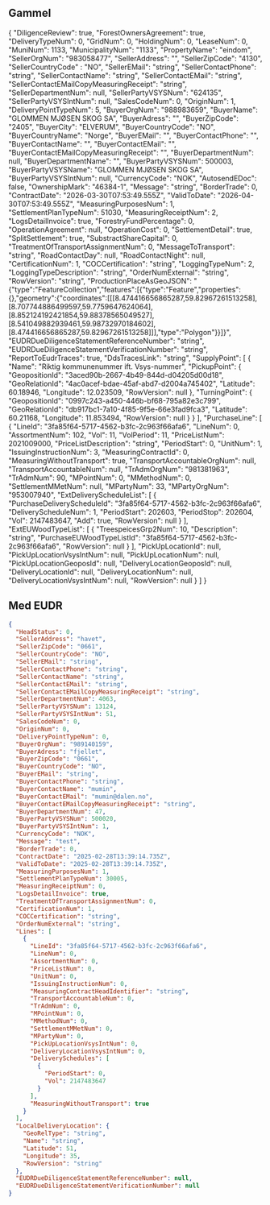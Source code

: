 ## Gammel
{
  "DiligenceReview": true,
  "ForestOwnersAgreement": true,
  "DeliveryTypeNum": 0,
  "GridNum": 0,
  "HoldingNum": 0,
  "LeaseNum": 0,
  "MuniNum": 1133,
  "MunicipalityNum": "1133",
  "PropertyName": "eindom",
  "SellerOrgNum": "983058477",
  "SellerAddress": "",
  "SellerZipCode": "4130",
   "SellerCountryCode" : "NO",
  "SellerEMail": "string",
  "SellerContactPhone": "string",
  "SellerContactName": "string",
  "SellerContactEMail": "string",
  "SellerContactEMailCopyMeasuringReceipt": "string",
  "SellerDepartmentNum": null,
  "SellerPartyVSYSNum": "624135",
  "SellerPartyVSYSIntNum": null,
  "SalesCodeNum": 0,
  "OriginNum": 1,
  "DeliveryPointTypeNum": 5,
  "BuyerOrgNum": "988983659",
  "BuyerName": "GLOMMEN MJØSEN SKOG SA",
  "BuyerAdress": "",
  "BuyerZipCode": "2405",
  "BuyerCity": "ELVERUM",
  "BuyerCountryCode": "NO",
  "BuyerCountryName": "Norge",
  "BuyerEMail": "",
  "BuyerContactPhone": "",
  "BuyerContactName": "",
  "BuyerContactEMail": "",
  "BuyerContactEMailCopyMeasuringReceipt": "",
  "BuyerDepartmentNum": null,
  "BuyerDepartmentName": "",
  "BuyerPartyVSYSNum": 500003,
  "BuyerPartyVSYSName": "GLOMMEN MJØSEN SKOG SA",
  "BuyerPartyVSYSIntNum": null,
  "CurrencyCode": "NOK",
  "AutosendEDoc": false,
  "OwnershipMark": "46384-1",
  "Message": "string",
  "BorderTrade": 0,
  "ContractDate": "2026-03-30T07:53:49.555Z",
  "ValidToDate": "2026-04-30T07:53:49.555Z",
  "MeasuringPurposesNum": 1,
  "SettlementPlanTypeNum": 51030,
  "MeasuringReceiptNum": 2,
  "LogsDetailInvoice": true,
  "ForestryFundPercentage": 0,
  "OperationAgreement": null,
  "OperationCost": 0,
  "SettlementDetail": true,
  "SplitSettlement": true,
  "SubstractShareCapital": 0,
  "TreatmentOfTransportAssignmentNum": 0,
  "MessageToTransport": "string",
  "RoadContactDay": null,
  "RoadContactNight": null,
  "CertificationNum": 1,
  "COCCertification": "string",
  "LoggingTypeNum": 2,
  "LoggingTypeDescription": "string",
  "OrderNumExternal": "string",
  "RowVersion": "string",
  "ProductionPlaceAsGeoJSON": "{\"type\":\"FeatureCollection\",\"features\":[{\"type\":\"Feature\",\"properties\":{},\"geometry\":{\"coordinates\":[[[8.474416656865287,59.82967261513258],[8.707744886499597,59.7759647624064],[8.852124192421854,59.88378565049527],[8.541049882939461,59.98732970184602],[8.474416656865287,59.82967261513258]]],\"type\":\"Polygon\"}}]}",
  "EUDRDueDiligenceStatementReferenceNumber": "string",
  "EUDRDueDiligenceStatementVerificationNumber": "string",
  "ReportToEudrTraces": true,
  "DdsTracesLink": "string",
    "SupplyPoint": [
      {
        "Name": "Riktig kommunenummer ift. Vsys-nummer",
        "PickupPoint": {
          "GeopositionId": "3aced90b-2667-4b49-844d-d04205d00d18",
          "GeoRelationId": "4ac0acef-bdae-45af-abd7-d2004a745402",
          "Latitude": 60.18946,
          "Longitude": 12.023509,
          "RowVersion": null
        },
        "TurningPoint": {
          "GeopositionId": "0997c243-a450-446b-bf68-795a82e3c799",
          "GeoRelationId": "db917bc1-7a10-4f85-9f5e-66e3fad9fca3",
          "Latitude": 60.21168,
          "Longitude": 11.853494,
          "RowVersion": null
        }
      }
    ],
  "PurchaseLine": [
    {
      "LineId": "3fa85f64-5717-4562-b3fc-2c963f66afa6",
      "LineNum": 0,
      "AssortmentNum": 102,
      "Vol": 11,
      "VolPeriod": 11,
      "PriceListNum": 2021009000,
      "PriceListDescription": "string",
      "PeriodStart": 0,
      "UnitNum": 1,
      "IssuingInstructionNum": 3,
      "MeasuringContractId": 0,
      "MeasuringWithoutTransport": true,
      "TransportAccountableOrgNum": null,
      "TransportAccountableNum": null,
      "TrAdmOrgNum": "981381963",
      "TrAdmNum": 90,
      "MPointNum": 0,
      "MMethodNum": 0,
      "SettlementMMetNum": null,
      "MPartyNum": 33,
      "MPartyOrgNum": "953007940",
      "ExtDeliveryScheduleList": [
        {
          "PurchaseDeliveryScheduleId": "3fa85f64-5717-4562-b3fc-2c963f66afa6",
          "DeliveryScheduleNum": 1,
          "PeriodStart": 202603,
          "PeriodStop": 202604,
          "Vol": 2147483647,
          "Add": true,
          "RowVersion": null
        }
      ],
      "ExtEUWoodTypeList": [
        {
          "TreespeicesGrp2Num": 10,
          "Description": "string",
          "PurchaseEUWoodTypeListId": "3fa85f64-5717-4562-b3fc-2c963f66afa6",
          "RowVersion": null
        }
      ],
      "PickUpLocationId": null,
      "PickUpLocationVsysIntNum": null,
      "PickUpLocationNum": null,
      "PickUpLocationGeoposId": null,
      "DeliveryLocationGeoposId": null,
      "DeliveryLocationId": null,
      "DeliveryLocationNum": null,
      "DeliveryLocationVsysIntNum": null,
      "RowVersion": null
    }
  ]
}


## Med EUDR
```json
{
  "HeadStatus": 0,
  "SellerAddress": "havet",
  "SellerZipCode": "0661",
  "SellerCountryCode": "NO",
  "SellerEMail": "string",
  "SellerContactPhone": "string",
  "SellerContactName": "string",
  "SellerContactEMail": "string",
  "SellerContactEMailCopyMeasuringReceipt": "string",
  "SellerDepartmentNum": 4063,
  "SellerPartyVSYSNum": 13124,
  "SellerPartyVSYSIntNum": 51,
  "SalesCodeNum": 0,
  "OriginNum": 0,
  "DeliveryPointTypeNum": 0,
  "BuyerOrgNum": "989140159",
  "BuyerAdress": "fjellet",
  "BuyerZipCode": "0661",
  "BuyerCountryCode": "NO",
  "BuyerEMail": "string",
  "BuyerContactPhone": "string",
  "BuyerContactName": "mumin",
  "BuyerContactEMail": "mumin@dalen.no",
  "BuyerContactEMailCopyMeasuringReceipt": "string",
  "BuyerDepartmentNum": 47,
  "BuyerPartyVSYSNum": 500020,
  "BuyerPartyVSYSIntNum": 1,
  "CurrencyCode": "NOK",
  "Message": "test",
  "BorderTrade": 0,
  "ContractDate": "2025-02-28T13:39:14.735Z",
  "ValidToDate": "2025-02-28T13:39:14.735Z",
  "MeasuringPurposesNum": 1,
  "SettlementPlanTypeNum": 30005,
  "MeasuringReceiptNum": 0,
  "LogsDetailInvoice": true,
  "TreatmentOfTransportAssignmentNum": 0,
  "CertificationNum": 1,
  "COCCertification": "string",
  "OrderNumExternal": "string",
  "Lines": [
    {
      "LineId": "3fa85f64-5717-4562-b3fc-2c963f66afa6",
      "LineNum": 0,
      "AssortmentNum": 0,
      "PriceListNum": 0,
      "UnitNum": 0,
      "IssuingInstructionNum": 0,
      "MeasuringContractHeadIdentifier": "string",
      "TransportAccountableNum": 0,
      "TrAdmNum": 0,
      "MPointNum": 0,
      "MMethodNum": 0,
      "SettlementMMetNum": 0,
      "MPartyNum": 0,
      "PickUpLocationVsysIntNum": 0,
      "DeliveryLocationVsysIntNum": 0,
      "DeliverySchedules": [
        {
          "PeriodStart": 0,
          "Vol": 2147483647
        }
      ],
      "MeasuringWithoutTransport": true
    }
  ],
  "LocalDeliveryLocation": {
    "GeoRelType": "string",
    "Name": "string",
    "Latitude": 51,
    "Longitude": 35,
    "RowVersion": "string"
  },
  "EUDRDueDiligenceStatementReferenceNumber": null,
  "EUDRDueDiligenceStatementVerificationNumber": null
}
```
